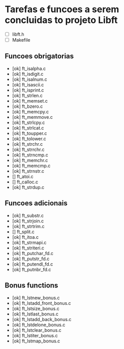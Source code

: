 # Tarefas e funcoes a serem concluidas to projeto Libft

- [ ] libft.h
- [ ] Makefile
## Funcoes obrigatorias

- [ok] ft_isalpha.c          
- [ok] ft_isdigit.c          
- [ok] ft_isalnum.c         
- [ok] ft_isascii.c       
- [ok] ft_isprint.c       
- [ok] ft_strlen.c         
- [ok] ft_memset.c        
- [ok] ft_bzero.c         
- [ok] ft_memcpy.c        
- [ok] ft_memmove.c       
- [ok] ft_strlcpy.c       
- [ok] ft_strlcat.c       
- [ok] ft_toupper.c       
- [ok] ft_tolower.c       
- [ok] ft_strchr.c
- [ok] ft_strrchr.c      
- [ok] ft_strncmp.c        
- [ok] ft_memchr.c     
- [ok] ft_memcmp.c      
- [ok] ft_strnstr.c      
- [] ft_atoi.c         
- [] ft_calloc.c     
- [ok] ft_strdup.c        

## Funcoes adicionais

- [ok] ft_substr.c   
- [ok] ft_strjoin.c    
- [ok] ft_strtrim.c   
- [] ft_split.c      
- [ok] ft_itoa.c  
- [ok] ft_strmapi.c    
- [ok] ft_striteri.c  
- [ok] ft_putchar_fd.c 
- [ok] ft_putstr_fd.c  
- [ok] ft_putendl_fd.c 
- [ok] ft_putnbr_fd.c  


## Bonus functions

- [ok] ft_lstnew_bonus.c
- [ok] ft_lstadd_front_bonus.c
- [ok] ft_lstsize_bonus.c
- [ok] ft_lstlast_bonus.c
- [ok] ft_lstadd_back_bonus.c
- [ok] ft_lstdelone_bonus.c
- [ok] ft_lstclear_bonus.c
- [ok] ft_lstiter_bonus.c
- [ok] ft_lstmap_bonus.c

